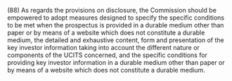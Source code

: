 (88) As regards the provisions on disclosure, the Commission should be empowered to adopt measures designed to specify the specific conditions to be met when the prospectus is provided in a durable medium other than paper or by means of a website which does not constitute a durable medium, the detailed and exhaustive content, form and presentation of the key investor information taking into account the different nature or components of the UCITS concerned, and the specific conditions for providing key investor information in a durable medium other than paper or by means of a website which does not constitute a durable medium.
